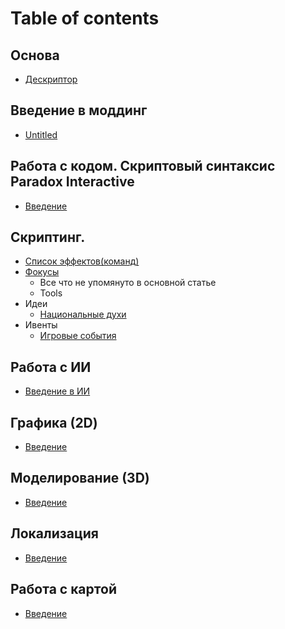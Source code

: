 # Table of contents

## Основа

* [Дескриптор](main/descriptor.md)

## Введение в моддинг

* [Untitled](osnova/untitled.md)

## Работа с кодом. Скриптовый синтаксис Paradox Interactive

* [Введение](codeSyntaxa/vvedenie.md)

## Скриптинг. 
* [Список эффектов(команд)](scripts/effects.md)
* [Фокусы](scripts/focus/main.md)
   - Все что не упомянуто в основной статье
   - Tools
* Идеи 
   - [Национальные духи](scripts/ideas/national_spirits.md)
* Ивенты
   - [Игровые события](scripts/events/main.md)

## Работа с ИИ

* [Введение в ИИ](AI/main.md)
 
## Графика (2D)

* [Введение](2d/vvedenie.md)

## Моделирование (3D)

* [Введение](3d/vvedenie.md)

## Локализация

* [Введение](localization/vvedenie.md)

## Работа с картой

* [Введение](map/vvedenie.md)
